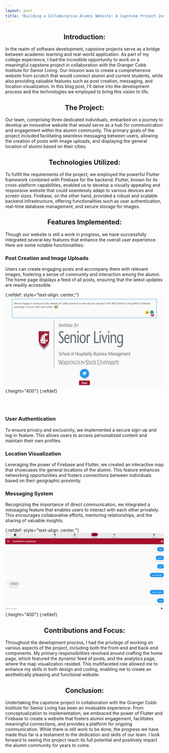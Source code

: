 ```yaml
---
layout: post
title: "Building a Collaborative Alumni Website: A Capstone Project Journey"
---
```


<center>
<h2>
Introduction:
</h2>
</center>

In the realm of software development, capstone projects serve as a bridge between academic learning and real-world application. As part of my college experience, I had the incredible opportunity to work on a meaningful capstone project in collaboration with the Granger Cobb Institute for Senior Living. Our mission was to create a comprehensive website from scratch that would connect alumni and current students, while also providing valuable features such as post creation, messaging, and location visualization. In this blog post, I'll delve into the development process and the technologies we employed to bring this vision to life.

<center>
<h2>
The Project:
</h2>
</center>
Our team, comprising three dedicated individuals, embarked on a journey to develop an innovative website that would serve as a hub for communication and engagement within the alumni community. The primary goals of the project included facilitating seamless messaging between users, allowing the creation of posts with image uploads, and displaying the general location of alumni based on their cities.

<center>
<h2>
Technologies Utilized:
</h2>
</center>
To fulfill the requirements of the project, we employed the powerful Flutter framework combined with Firebase for the backend. Flutter, known for its cross-platform capabilities, enabled us to develop a visually appealing and responsive website that could seamlessly adapt to various devices and screen sizes. Firebase, on the other hand, provided a robust and scalable backend infrastructure, offering functionalities such as user authentication, real-time database management, and secure storage for images.

<center>
<h2>
Features Implemented:
</h2>
</center>
Though our website is still a work in progress, we have successfully integrated several key features that enhance the overall user experience. Here are some notable functionalities:


<h3>
<strong>
Post Creation and Image Uploads
</strong>
</h3>
Users can create engaging posts and accompany them with relevant images, fostering a sense of community and interaction among the alumni. The home page displays a feed of all posts, ensuring that the latest updates are readily accessible.

{:refdef: style="text-align: center;"}
![image](/assets/images/cobb_post.jpg){:height="400"}
{:refdef}

<br>
<br>

<h3>
<strong>
User Authentication
</strong>
</h3>
To ensure privacy and exclusivity, we implemented a secure sign-up and log-in feature. This allows users to access personalized content and maintain their own profiles.

<h3>
<strong>
Location Visualization
</strong>
</h3> 
Leveraging the power of Firebase and Flutter, we created an interactive map that showcases the general locations of the alumni. This feature enhances networking opportunities and fosters connections between individuals based on their geographic proximity.

<h3>
<strong>
Messaging System
</strong>
</h3> 
Recognizing the importance of direct communication, we integrated a messaging feature that enables users to interact with each other privately. This encourages collaborative efforts, mentoring relationships, and the sharing of valuable insights.

{:refdef: style="text-align: center;"}
![image](/assets/images/cobb_message.jpg){:height="400"}
{:refdef}

<center>
<h2>
Contributions and Focus:
</h2>
</center>
Throughout the development process, I had the privilege of working on various aspects of the project, including both the front-end and back-end components. My primary responsibilities revolved around crafting the home page, which featured the dynamic feed of posts, and the analytics page, where the map visualization resided. This multifaceted role allowed me to enhance my skills in both design and coding, enabling me to create an aesthetically pleasing and functional website.

<center>
<h2>
Conclusion:
</h2>
</center>
Undertaking the capstone project in collaboration with the Granger Cobb Institute for Senior Living has been an invaluable experience. From conceptualization to implementation, we embraced the power of Flutter and Firebase to create a website that fosters alumni engagement, facilitates meaningful connections, and provides a platform for ongoing communication. While there is still work to be done, the progress we have made thus far is a testament to the dedication and skills of our team. I look forward to seeing this project reach its full potential and positively impact the alumni community for years to come.